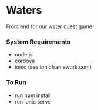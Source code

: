 # Waters
Front end for our water quest game

### System Requirements

* node.js
* cordova
* ionic (see ionicframework.com)

### To Run

* run npm install
* run ionic serve